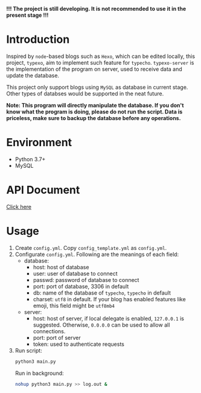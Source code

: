**!!! The project is still developing. It is not recommended to use it in the present stage !!!**

# Introduction

Inspired by `node`-based blogs such as `Hexo`, which can be edited locally, this project, `typexo`, aim to implement such feature for `typecho`. `typexo-server` is the implementation of the program on server, used to receive data and update the database.

This project only support blogs using `MySQL` as database in current stage. Other types of databses would be supported in the neat future.

**Note: This program will directly manipulate the database. If you don't know what the program is doing, please do not run the script. Data is priceless, make sure to backup the database before any operations.**

# Environment

- Python 3.7+
- MySQL

# API Document

[Click here](API-en.md)

# Usage

1. Create `config.yml`. Copy `config_template.yml` as `config.yml`.
2. Configurate `config.yml`. Following are the meanings of each field:
    - database:
        - host: host of database
        - user: user of database to connect
        - passwd: password of database to connect
        - port: port of database, 3306 in default
        - db: name of the database of `typecho`, `typecho` in default
        - charset: `utf8` in default. If your blog has enabled features like emoji, this field might be `utf8mb4`
    - server:
        - host: host of server, if local delegate is enabled, `127.0.0.1` is suggested. Otherwise, `0.0.0.0` can be used to allow all connections.
        - port: port of server
        - token: used to authenticate requests
3. Run script:
   ```bash
   python3 main.py
   ```
   Run in background:
   ```bash
   nohup python3 main.py >> log.out &
   ```